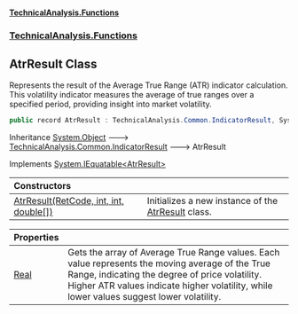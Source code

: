 #### [TechnicalAnalysis\.Functions](Atypical.TechnicalAnalysis.Functions.md 'Atypical\.TechnicalAnalysis\.Functions')
### [TechnicalAnalysis\.Functions](Atypical.TechnicalAnalysis.Functions.md#TechnicalAnalysis.Functions 'TechnicalAnalysis\.Functions')

## AtrResult Class

Represents the result of the Average True Range \(ATR\) indicator calculation\.
This volatility indicator measures the average of true ranges over a specified period, providing insight into market volatility\.

```csharp
public record AtrResult : TechnicalAnalysis.Common.IndicatorResult, System.IEquatable<TechnicalAnalysis.Functions.AtrResult>
```

Inheritance [System\.Object](https://docs.microsoft.com/en-us/dotnet/api/System.Object 'System\.Object') &#129106; [TechnicalAnalysis\.Common\.IndicatorResult](https://docs.microsoft.com/en-us/dotnet/api/TechnicalAnalysis.Common.IndicatorResult 'TechnicalAnalysis\.Common\.IndicatorResult') &#129106; AtrResult

Implements [System\.IEquatable&lt;](https://docs.microsoft.com/en-us/dotnet/api/System.IEquatable-1 'System\.IEquatable\`1')[AtrResult](AtrResult.md 'TechnicalAnalysis\.Functions\.AtrResult')[&gt;](https://docs.microsoft.com/en-us/dotnet/api/System.IEquatable-1 'System\.IEquatable\`1')

| Constructors | |
| :--- | :--- |
| [AtrResult\(RetCode, int, int, double\[\]\)](AtrResult.AtrResult(RetCode,int,int,double[]).md 'TechnicalAnalysis\.Functions\.AtrResult\.AtrResult\(TechnicalAnalysis\.Common\.RetCode, int, int, double\[\]\)') | Initializes a new instance of the [AtrResult](AtrResult.md 'TechnicalAnalysis\.Functions\.AtrResult') class\. |

| Properties | |
| :--- | :--- |
| [Real](AtrResult.Real.md 'TechnicalAnalysis\.Functions\.AtrResult\.Real') | Gets the array of Average True Range values\. Each value represents the moving average of the True Range, indicating the degree of price volatility\. Higher ATR values indicate higher volatility, while lower values suggest lower volatility\. |

